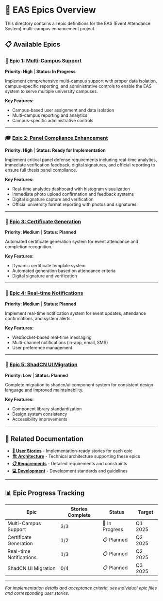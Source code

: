 # 🎯 EAS Epics Overview

This directory contains all epic definitions for the EAS (Event Attendance System) multi-campus enhancement project.

## 📋 Available Epics

### **🏫 [Epic 1: Multi-Campus Support](epic-multi-campus-support.md)**
**Priority: High** | **Status: In Progress**

Implement comprehensive multi-campus support with proper data isolation, campus-specific reporting, and administrative controls to enable the EAS system to serve multiple university campuses.

**Key Features:**
- Campus-based user assignment and data isolation
- Multi-campus reporting and analytics
- Campus-specific administrative controls

---

### **🎓 [Epic 2: Panel Compliance Enhancement](epic-panel-compliance-enhancement.md)**
**Priority: High** | **Status: Ready for Implementation**

Implement critical panel defense requirements including real-time analytics, immediate verification feedback, digital signatures, and official reporting to ensure full thesis panel compliance.

**Key Features:**
- Real-time analytics dashboard with histogram visualization
- Immediate photo upload confirmation and feedback systems  
- Digital signature capture and verification
- Official university format reporting with photos and signatures

---

### **📜 [Epic 3: Certificate Generation](epic-certificate-generation.md)**
**Priority: Medium** | **Status: Planned**

Automated certificate generation system for event attendance and completion recognition.

**Key Features:**
- Dynamic certificate template system
- Automated generation based on attendance criteria
- Digital signature and verification

---

### **📱 [Epic 4: Real-time Notifications](epic-realtime-notifications.md)**
**Priority: Medium** | **Status: Planned**

Implement real-time notification system for event updates, attendance confirmations, and system alerts.

**Key Features:**
- WebSocket-based real-time messaging
- Multi-channel notifications (in-app, email, SMS)
- User preference management

---

### **🎨 [Epic 5: ShadCN UI Migration](epic-shadcn-ui-migration.md)**
**Priority: Low** | **Status: Planned**

Complete migration to shadcn/ui component system for consistent design language and improved maintainability.

**Key Features:**
- Component library standardization
- Design system consistency
- Accessibility improvements

---

## 🔗 Related Documentation

- **[📖 User Stories](../stories/)** - Implementation-ready stories for each epic
- **[🏗️ Architecture](../architecture/)** - Technical architecture supporting these epics
- **[📋 Requirements](../prd/)** - Detailed requirements and constraints
- **[💻 Development](../DEVELOPMENT.md)** - Development standards and guidelines

---

## 📊 Epic Progress Tracking

| Epic | Stories Complete | Status | Target |
|------|------------------|--------|---------|
| Multi-Campus Support | 3/3 | 🚧 In Progress | Q1 2025 |
| Certificate Generation | 1/2 | 📋 Planned | Q2 2025 |
| Real-time Notifications | 1/3 | 📋 Planned | Q2 2025 |
| ShadCN UI Migration | 0/4 | 📋 Planned | Q3 2025 |

---

*For implementation details and acceptance criteria, see individual epic files and corresponding user stories.*
